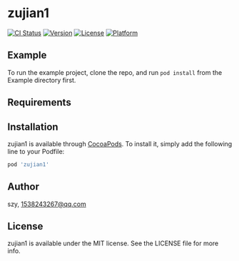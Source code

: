 # zujian1

[![CI Status](https://img.shields.io/travis/szy/zujian1.svg?style=flat)](https://travis-ci.org/szy/zujian1)
[![Version](https://img.shields.io/cocoapods/v/zujian1.svg?style=flat)](https://cocoapods.org/pods/zujian1)
[![License](https://img.shields.io/cocoapods/l/zujian1.svg?style=flat)](https://cocoapods.org/pods/zujian1)
[![Platform](https://img.shields.io/cocoapods/p/zujian1.svg?style=flat)](https://cocoapods.org/pods/zujian1)

## Example

To run the example project, clone the repo, and run `pod install` from the Example directory first.

## Requirements

## Installation

zujian1 is available through [CocoaPods](https://cocoapods.org). To install
it, simply add the following line to your Podfile:

```ruby
pod 'zujian1'
```

## Author

szy, 1538243267@qq.com

## License

zujian1 is available under the MIT license. See the LICENSE file for more info.
